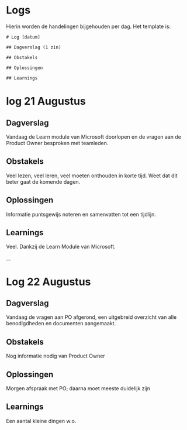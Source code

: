 # Logs
Hierin worden de handelingen bijgehouden per dag.
Het template is:

```
# Log [datum]

## Dagverslag (1 zin)

## Obstakels

## Oplossingen

## Learnings
````

# log 21 Augustus
## Dagverslag
Vandaag de Learn module van Microsoft doorlopen en de vragen aan de Product Owner besproken met teamleden.

## Obstakels
Veel lezen, veel leren, veel moeten onthouden in korte tijd. Weet dat dit beter gaat de komende dagen.

## Oplossingen
Informatie puntsgewijs noteren en samenvatten tot een tijdlijn.

## Learnings
Veel. Dankzij de Learn Module van Microsoft.

__
# Log 22 Augustus
## Dagverslag
Vandaag de vragen aan PO afgerond, een uitgebreid overzicht van alle benodigdheden en documenten aangemaakt.

## Obstakels
Nog informatie nodig van Product Owner

## Oplossingen
Morgen afspraak met PO; daarna moet meeste duidelijk zijn

## Learnings
Een aantal kleine dingen w.o. 